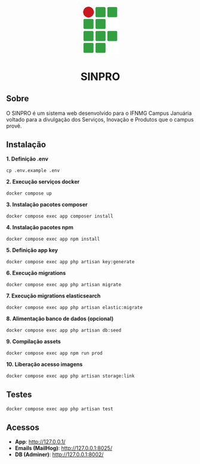 <p align="center"><img src="https://raw.githubusercontent.com/gabriel2m/portal-ifnmg/master/resources/img/ifnmg-logo.png" width="100"></p>
<h1 align="center">SINPRO</h1>

## Sobre
O SINPRO é um sistema web desenvolvido para o IFNMG Campus Januária voltado para a divulgação dos Serviços, Inovação e Produtos que o campus provê.

## Instalação

**1. Definição .env**
```
cp .env.example .env
```

**2. Execução serviços docker**
```
docker compose up
```

**3. Instalação pacotes composer**
```
docker compose exec app composer install
```

**4. Instalação pacotes npm**
```
docker compose exec app npm install
```

**5. Definição app key**
```
docker compose exec app php artisan key:generate
```

**6. Execução migrations**
```
docker compose exec app php artisan migrate
```

**7. Execução migrations elasticsearch**
```
docker compose exec app php artisan elastic:migrate
```

**8. Alimentação banco de dados (opcional)**
```
docker compose exec app php artisan db:seed
```

**9. Compilação assets**
```
docker compose exec app npm run prod 
```

**10. Liberação acesso imagens**
```
docker compose exec app php artisan storage:link
```

## Testes
```
docker compose exec app php artisan test
```

## Acessos
- **App**: http://127.0.0.1/
- **Emails (MailHog)**: http://127.0.0.1:8025/
- **DB (Adminer)**: http://127.0.0.1:8002/